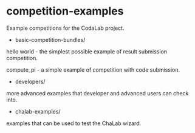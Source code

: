 competition-examples
====================

Example competitions for the CodaLab project.

* basic-competition-bundles/

hello world - the simplest possible example of result submission competition.

compute_pi - a simple example of competition with code submission.
             
* developers/
  
more advanced examples that developer and advanced users can check into.

* chalab-examples/
  
examples that can be used to test the ChaLab wizard.
